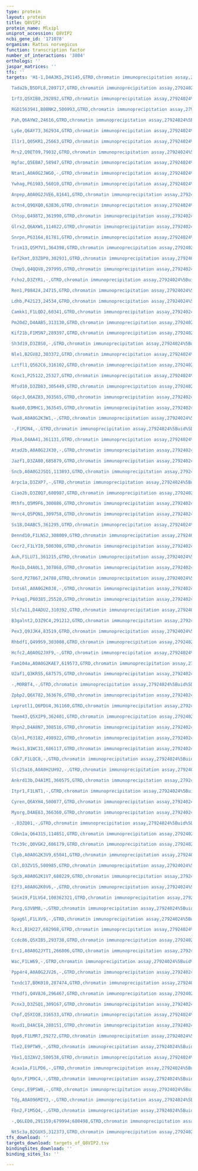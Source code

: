 ```yaml
---
type: protein
layout: protein
title: Q8VIP2
protein_name: Mlxipl
uniprot_accession: Q8VIP2
ncbi_gene_id: '171078'
organism: Rattus norvegicus
function: transcription factor
number_of_interactions: '3804'
orthologs: ''
jaspar_matrices: ''
tfs: ''
targets: 'H1-1,D4A3K5,291145,GTRD,chromatin immunoprecipitation assay,27924024%5Buid%5D,No

  Tada2b,B5DFL8,289717,GTRD,chromatin immunoprecipitation assay,27924024%5Buid%5D,No

  Irf3,Q5XIB0,292892,GTRD,chromatin immunoprecipitation assay,27924024%5Buid%5D,No

  RGD1563941,B0BNK2,500993,GTRD,chromatin immunoprecipitation assay,27924024%5Buid%5D,No

  Pah,Q6AYW2,24616,GTRD,chromatin immunoprecipitation assay,27924024%5Buid%5D,No

  Ly6e,Q6AY73,362934,GTRD,chromatin immunoprecipitation assay,27924024%5Buid%5D,No

  Il1r1,Q05KR1,25663,GTRD,chromatin immunoprecipitation assay,27924024%5Buid%5D,No

  Mrs2,Q9ET09,79032,GTRD,chromatin immunoprecipitation assay,27924024%5Buid%5D,No

  Hgfac,Q5EBA7,58947,GTRD,chromatin immunoprecipitation assay,27924024%5Buid%5D,No

  Ntan1,A0A0G2JWG0,-,GTRD,chromatin immunoprecipitation assay,27924024%5Buid%5D,No

  Ywhag,P61983,56010,GTRD,chromatin immunoprecipitation assay,27924024%5Buid%5D,No

  Anpep,A0A0G2JVE6,81641,GTRD,chromatin immunoprecipitation assay,27924024%5Buid%5D,No

  Actn4,Q9QXQ0,63836,GTRD,chromatin immunoprecipitation assay,27924024%5Buid%5D,No

  Chtop,Q498T2,361990,GTRD,chromatin immunoprecipitation assay,27924024%5Buid%5D,No

  Glrx2,Q6AXW1,114022,GTRD,chromatin immunoprecipitation assay,27924024%5Buid%5D,No

  Snrpn,P63164,81781,GTRD,chromatin immunoprecipitation assay,27924024%5Buid%5D,No

  Trim13,Q5M7V1,364398,GTRD,chromatin immunoprecipitation assay,27924024%5Buid%5D,No

  Eef2kmt,D3Z8P8,302931,GTRD,chromatin immunoprecipitation assay,27924024%5Buid%5D,No

  Chmp5,Q4QQV8,297995,GTRD,chromatin immunoprecipitation assay,27924024%5Buid%5D,No

  Fcho2,D3ZYR1,-,GTRD,chromatin immunoprecipitation assay,27924024%5Buid%5D,No

  Ren1,P08424,24715,GTRD,chromatin immunoprecipitation assay,27924024%5Buid%5D,No

  Ldhb,P42123,24534,GTRD,chromatin immunoprecipitation assay,27924024%5Buid%5D,No

  Camkk1,F1LQD2,60341,GTRD,chromatin immunoprecipitation assay,27924024%5Buid%5D,No

  Pm20d2,D4AAB5,313130,GTRD,chromatin immunoprecipitation assay,27924024%5Buid%5D,No

  Kif21b,F1M5N7,289397,GTRD,chromatin immunoprecipitation assay,27924024%5Buid%5D,No

  Sh3d19,D3Z8S0,-,GTRD,chromatin immunoprecipitation assay,27924024%5Buid%5D,No

  Nle1,B2GV82,303372,GTRD,chromatin immunoprecipitation assay,27924024%5Buid%5D,No

  Lztfl1,Q562C6,316102,GTRD,chromatin immunoprecipitation assay,27924024%5Buid%5D,No

  Kcnc1,P25122,25327,GTRD,chromatin immunoprecipitation assay,27924024%5Buid%5D,No

  Mfsd10,D3ZD83,305449,GTRD,chromatin immunoprecipitation assay,27924024%5Buid%5D,No

  G6pc3,Q6AZ83,303565,GTRD,chromatin immunoprecipitation assay,27924024%5Buid%5D,No

  Naa60,Q3MHC1,363545,GTRD,chromatin immunoprecipitation assay,27924024%5Buid%5D,No

  Vwa8,A0A0G2K3W1,-,GTRD,chromatin immunoprecipitation assay,27924024%5Buid%5D,No

  -,F1M2N4,-,GTRD,chromatin immunoprecipitation assay,27924024%5Buid%5D,No

  Pbx4,D4AA41,361131,GTRD,chromatin immunoprecipitation assay,27924024%5Buid%5D,No

  Atad2b,A0A0G2JX30,-,GTRD,chromatin immunoprecipitation assay,27924024%5Buid%5D,No

  Jazf1,D3ZA80,685879,GTRD,chromatin immunoprecipitation assay,27924024%5Buid%5D,No

  Sncb,A0A0G2JSQ1,113893,GTRD,chromatin immunoprecipitation assay,27924024%5Buid%5D,No

  Arpc1a,D3ZXP7,-,GTRD,chromatin immunoprecipitation assay,27924024%5Buid%5D,No

  Ciao2b,D3Z8Q7,680987,GTRD,chromatin immunoprecipitation assay,27924024%5Buid%5D,No

  Mthfs,Q5M9F6,300886,GTRD,chromatin immunoprecipitation assay,27924024%5Buid%5D,No

  Herc4,Q5PQN1,309758,GTRD,chromatin immunoprecipitation assay,27924024%5Buid%5D,No

  Ss18,D4ABC5,361295,GTRD,chromatin immunoprecipitation assay,27924024%5Buid%5D,No

  Dennd10,F1LNS2,308009,GTRD,chromatin immunoprecipitation assay,27924024%5Buid%5D,No

  Cecr2,F1LYI0,500308,GTRD,chromatin immunoprecipitation assay,27924024%5Buid%5D,No

  Auh,F1LU71,361215,GTRD,chromatin immunoprecipitation assay,27924024%5Buid%5D,No

  Mon1b,D4A0L1,307868,GTRD,chromatin immunoprecipitation assay,27924024%5Buid%5D,No

  Sord,P27867,24788,GTRD,chromatin immunoprecipitation assay,27924024%5Buid%5D,No

  Ints6l,A0A0G2K0J8,-,GTRD,chromatin immunoprecipitation assay,27924024%5Buid%5D,No

  Prkag1,P80385,25520,GTRD,chromatin immunoprecipitation assay,27924024%5Buid%5D,No

  Slc7a11,D4ADU2,310392,GTRD,chromatin immunoprecipitation assay,27924024%5Buid%5D,No

  B3galnt2,D3Z9C4,291212,GTRD,chromatin immunoprecipitation assay,27924024%5Buid%5D,No

  Pex3,Q9JJK4,83519,GTRD,chromatin immunoprecipitation assay,27924024%5Buid%5D,No

  Rhbdf1,Q499S9,303008,GTRD,chromatin immunoprecipitation assay,27924024%5Buid%5D,No

  Hcfc2,A0A0G2JXF9,-,GTRD,chromatin immunoprecipitation assay,27924024%5Buid%5D,No

  Fam104a,A0A0G2KAE7,619573,GTRD,chromatin immunoprecipitation assay,27924024%5Buid%5D,No

  U2af1,Q3KR55,687575,GTRD,chromatin immunoprecipitation assay,27924024%5Buid%5D,No

  -,M0RBT4,-,GTRD,chromatin immunoprecipitation assay,27924024%5Buid%5D,No

  Zpbp2,Q6X782,363676,GTRD,chromatin immunoprecipitation assay,27924024%5Buid%5D,No

  Leprotl1,Q6PDU4,361160,GTRD,chromatin immunoprecipitation assay,27924024%5Buid%5D,No

  Tmem43,Q5XIP9,362401,GTRD,chromatin immunoprecipitation assay,27924024%5Buid%5D,No

  Rhpn2,D4A8N7,308516,GTRD,chromatin immunoprecipitation assay,27924024%5Buid%5D,No

  Cbln1,P63182,498922,GTRD,chromatin immunoprecipitation assay,27924024%5Buid%5D,No

  Meis1,B1WC31,686117,GTRD,chromatin immunoprecipitation assay,27924024%5Buid%5D,No

  Cdk7,F1LQC8,-,GTRD,chromatin immunoprecipitation assay,27924024%5Buid%5D,No

  Slc25a16,A0A0H2UH92,-,GTRD,chromatin immunoprecipitation assay,27924024%5Buid%5D,No

  Ankrd13b,D4A1M1,360575,GTRD,chromatin immunoprecipitation assay,27924024%5Buid%5D,No

  Itpr1,F1LNT1,-,GTRD,chromatin immunoprecipitation assay,27924024%5Buid%5D,No

  Cyren,Q6AYH4,500077,GTRD,chromatin immunoprecipitation assay,27924024%5Buid%5D,No

  Myorg,D4AE63,366360,GTRD,chromatin immunoprecipitation assay,27924024%5Buid%5D,No

  -,D3ZQ01,-,GTRD,chromatin immunoprecipitation assay,27924024%5Buid%5D,No

  Cdkn1a,Q64315,114851,GTRD,chromatin immunoprecipitation assay,27924024%5Buid%5D,No

  Ttc39c,Q0VGK2,686179,GTRD,chromatin immunoprecipitation assay,27924024%5Buid%5D,No

  Clpb,A0A0G2K3V9,65041,GTRD,chromatin immunoprecipitation assay,27924024%5Buid%5D,No

  Cbl,D3ZV15,500985,GTRD,chromatin immunoprecipitation assay,27924024%5Buid%5D,No

  Sgcb,A0A0G2K1V7,680229,GTRD,chromatin immunoprecipitation assay,27924024%5Buid%5D,No

  E2f3,A0A0G2K0V6,-,GTRD,chromatin immunoprecipitation assay,27924024%5Buid%5D,No

  Smim19,F1LVG4,100362321,GTRD,chromatin immunoprecipitation assay,27924024%5Buid%5D,No

  Parg,G3V8M8,-,GTRD,chromatin immunoprecipitation assay,27924024%5Buid%5D,No

  Spag6l,F1LXV9,-,GTRD,chromatin immunoprecipitation assay,27924024%5Buid%5D,No

  Rcc1,B1H227,682908,GTRD,chromatin immunoprecipitation assay,27924024%5Buid%5D,No

  Ccdc86,Q5XIB5,293738,GTRD,chromatin immunoprecipitation assay,27924024%5Buid%5D,No

  Erc1,A0A0G2JYT1,266806,GTRD,chromatin immunoprecipitation assay,27924024%5Buid%5D,No

  Wac,F1LW69,-,GTRD,chromatin immunoprecipitation assay,27924024%5Buid%5D,No

  Ppp4r4,A0A0G2JV26,-,GTRD,chromatin immunoprecipitation assay,27924024%5Buid%5D,No

  Txndc17,B0K010,287474,GTRD,chromatin immunoprecipitation assay,27924024%5Buid%5D,No

  Ythdf1,Q4V8J6,296467,GTRD,chromatin immunoprecipitation assay,27924024%5Buid%5D,No

  Pcnx3,D3ZSQ1,309167,GTRD,chromatin immunoprecipitation assay,27924024%5Buid%5D,No

  Chpf,Q5XIQ8,316533,GTRD,chromatin immunoprecipitation assay,27924024%5Buid%5D,No

  Hoxd1,D4ACE4,288151,GTRD,chromatin immunoprecipitation assay,27924024%5Buid%5D,No

  Dpp6,F1LMR7,29272,GTRD,chromatin immunoprecipitation assay,27924024%5Buid%5D,No

  Tle2,E9PTW9,-,GTRD,chromatin immunoprecipitation assay,27924024%5Buid%5D,No

  Ybx1,Q3ZAV2,500538,GTRD,chromatin immunoprecipitation assay,27924024%5Buid%5D,No

  Acaa1a,F1LPD6,-,GTRD,chromatin immunoprecipitation assay,27924024%5Buid%5D,No

  Optn,F1M9C4,-,GTRD,chromatin immunoprecipitation assay,27924024%5Buid%5D,No

  Cenpc,E9PSW8,-,GTRD,chromatin immunoprecipitation assay,27924024%5Buid%5D,No

  Tdg,A0A096MIY3,-,GTRD,chromatin immunoprecipitation assay,27924024%5Buid%5D,No

  Fbn2,F1M5Q4,-,GTRD,chromatin immunoprecipitation assay,27924024%5Buid%5D,No

  -,Q6LED0,291159;679994;680498,GTRD,chromatin immunoprecipitation assay,27924024%5Buid%5D,No

  Nt5c3a,B2GUX5,312373,GTRD,chromatin immunoprecipitation assay,27924024%5Buid%5D,No'
tfs_download: ''
targets_download: targets_of_Q8VIP2.tsv
bindingSites_download: ''
binding_sites_ls: ''

---
```


